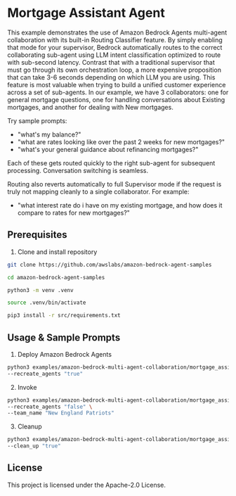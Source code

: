 # Mortgage Assistant Agent

This example demonstrates the use of Amazon Bedrock Agents multi-agent collaboration
with its built-in Routing Classifier feature. By simply enabling that mode for your
supervisor, Bedrock automatically routes to the correct collaborating sub-agent using
LLM intent classification optimized to route with sub-second latency. Contrast that
with a traditional supervisor that must go through its own orchestration loop, a more
expensive proposition that can take 3-6 seconds depending on which LLM you are using.
This feature is most valuable when trying to build a unified customer experience across
a set of sub-agents. In our example, we have 3 collaborators: one for general mortgage
questions, one for handling conversations about Existing mortgages, and another for
dealing with New mortgages.

Try sample prompts:

- "what's my balance?"
- "what are rates looking like over the past 2 weeks for new mortgages?"
- "what's your general guidance about refinancing mortgages?"

Each of these gets routed quickly to the right sub-agent for subsequent processing.
Conversation switching is seamless.

Routing also reverts automatically to full Supervisor mode if the request is truly
not mapping cleanly to a single collaborator. For example:

- "what interest rate do i have on my existing mortgage, and how does it compare to rates for new mortgages?"


## Prerequisites

1. Clone and install repository

```bash
git clone https://github.com/awslabs/amazon-bedrock-agent-samples

cd amazon-bedrock-agent-samples

python3 -m venv .venv

source .venv/bin/activate

pip3 install -r src/requirements.txt
```

## Usage & Sample Prompts

1. Deploy Amazon Bedrock Agents

```bash
python3 examples/amazon-bedrock-multi-agent-collaboration/mortgage_assistant/main.py \
--recreate_agents "true"
```

2. Invoke

```bash
python3 examples/amazon-bedrock-multi-agent-collaboration/mortgage_assistant/main.py \
--recreate_agents "false" \
--team_name "New England Patriots"
```

3. Cleanup

```bash
python3 examples/amazon-bedrock-multi-agent-collaboration/mortgage_assistant/main.py \
--clean_up "true"
```

## License

This project is licensed under the Apache-2.0 License.